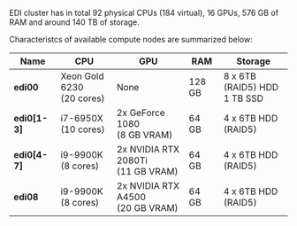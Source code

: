 EDI cluster has in total 92 physical CPUs (184 virtual), 16 GPUs, 576 GB of RAM and around 140 TB of storage.

Characteristcs of available compute nodes are summarized below:

| Name | CPU  | GPU  | RAM | Storage |
|---|---|---|---|---|
| **edi00** | Xeon Gold 6230 <br />(20 cores)  | None | 128 GB  | 8 x 6TB (RAID5) HDD<br /> 1 TB SSD|
| **edi0[1-3]** | i7-6950X<br />  (10 cores) | 2x GeForce 1080<br />  (8 GB VRAM) | 64 GB | 4 x 6TB HDD (RAID5)  |
| **edi0[4-7]**  | i9-9900K<br />  (8 cores) | 2x NVIDIA RTX 2080Ti<br />  (11 GB VRAM) | 64 GB  | 4 x 6TB HDD (RAID5)  |
| **edi08**  | i9-9900K<br />  (8 cores) | 2x NVIDIA RTX A4500 <br />  (20 GB VRAM) | 64 GB  | 4 x 6TB HDD (RAID5)  |


